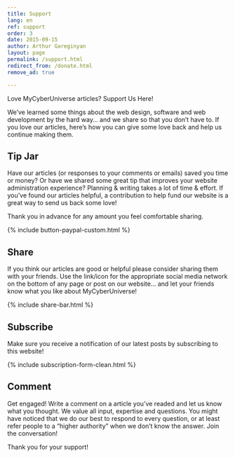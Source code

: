 ```yaml
---
title: Support
lang: en
ref: support
order: 3
date: 2015-09-15
author: Arthur Gareginyan
layout: page
permalink: /support.html
redirect_from: /donate.html
remove_ad: true

---
```


Love MyCyberUniverse articles? Support Us Here!

We’ve learned some things about the web design, software and web development by the hard way… and we share so that you don’t have to. If you love our articles, here’s how you can give some love back and help us continue making them.


## Tip Jar

Have our articles (or responses to your comments or emails) saved you time or money?  Or have we shared some great tip that improves your website administration experience? Planning & writing takes a lot of time & effort. If you’ve found our articles helpful, a contribution to help fund our website is a great way to send us back some love!

Thank you in advance for any amount you feel comfortable sharing.

{% include button-paypal-custom.html %}


## Share

If you think our articles are good or helpful please consider sharing them with your friends. Use the link/icon for the appropriate social media network on the bottom of any page or post on our website… and let your friends know what you like about MyCyberUniverse!

{% include share-bar.html %}
<br>


## Subscribe

Make sure you receive a notification of our latest posts by subscribing to this website!

{% include subscription-form-clean.html %}
&nbsp;


## Comment

Get engaged!  Write a comment on a article you’ve readed and let us know what you thought. We value all input, expertise and questions. You might have noticed that we do our best to respond to every question, or at least refer people to a “higher authority” when we don’t know the answer. Join the conversation!


Thank you for your support!
